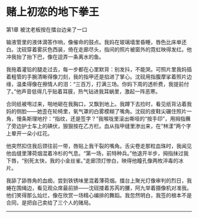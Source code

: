 # 赌上初恋的地下拳王

第1章 被沈老板按在擂台边亲了一口

输液管里的液体滴答作响，像催命的鼓点。我妈在玻璃墙里昏睡，唇色比床单还白。沈砚穿着雾灰色西装，倚在走廊尽头，指间的照片被窗外的霓虹映得发红。他冲我抬了抬下巴，像在逗弄一条离水的鱼。

我拖着灌铅的腿走过去，每一步都在心里默背：别发抖，不能哭。可照片里我妈插着粗管的手腕清晰得像刀刻，我的指甲还是掐进了掌心。沈砚用指腹摩挲着照片边缘，温柔得像在擦情人的泪：“三百万，打满三场。你妈下周的透析费，我提前付了。”他声音低得几乎贴着耳膜，热气钻进我耳蜗里，激起一阵恶寒。

合同纸被甩过来，啪地砸在我胸口，又飘到地上。我蹲下去捡时，看见纸背沾着我妈的侧脸——她歪在轮椅里，氧气罩的白雾模糊了嘴角。沈砚的皮鞋尖碾住照片一角，慢条斯理地拧：“指纹，还是签字？”我喉咙里滚出嘶哑的“按手印”，用拇指蘸了旁边护士车上的碘伏，狠狠按在乙方栏。血从指甲缝里渗出来，在“林漾”两个字上晕开一朵小红花。

他突然扣住我后颈往前一带，唇贴上我干裂的嘴角。舌尖卷走那粒血珠时，我闻见他齿缝里薄荷烟混着冷杉的气息。“第一场，前特种兵。”他退开半步，拇指抹过我下唇，“别死太快，我的小金丝雀。”走廊顶灯惨白，映得他瞳孔像两枚淬毒的冰片。

我舔了舔唇角的血痂，尝到铁锈味里混着薄荷烟。擂台上聚光灯像审判的烈日，我蜷在围绳边，看见观众席最前排——沈砚搂着苏芮的腰，阿九举着摄像机对准我。他们笑得那么灿烂，像在欣赏一场精心编排的舞蹈。我忽然明白，我签的根本不是合同，是把自己卖给了三个人的赌局。


---

